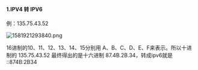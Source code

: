 #### 1.IPV4 转 IPV6

例：135.75.43.52 

![1581921293840.png](https://blog-07.oss-cn-guangzhou.aliyuncs.com/picBak/1581921293840.png)

16进制的10、11、12、13、14、15分别用 A、B、C、D、E、F来表示。所以十进制的 135.75.43.52 最终得出的是十六进制 87.4B.2B.34，转成ipv6就是 ::874B:2B34